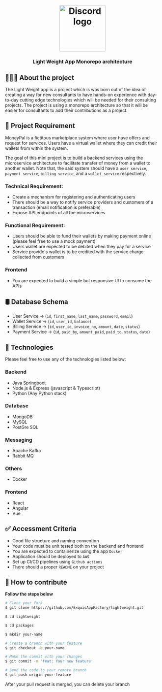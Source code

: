<h1 align="center">
	<img alt="Discord logo" src="https://github.com/ExquisAppFactory/lightweight/blob/master/assets/monorepo.svg" height="150px" width="150px" />
</h1>

<h3 align="center">
  Light Weight App Monorepo architecture
</h3>

## 👨🏻‍💻 About the project

The Light Weight app is a project which is was born out of the idea of creating a way for new consultants to have hands-on experience with day-to-day cutting edge technologies which will be needed for their consulting projects. The project is using a monorepo architecture so that it will be easier for consultants to add their contributions as a project.

## 📝 Project Requirement

MoneyPal is a fictitous marketplace system where user have offers and request for services. Users have a virtual wallet where they can credit their wallets from within the system. 

The goal of this mini project is to build a backend services using the microservice architecture to facilitate transfer of money from a wallet to another wallet. Note that, the said system should have a `user service`, `payment service`, `billing service`, and a `wallet service` respectively. 

### Technical Requirement:

- Create a mechanism for registering and authenticating users
- There should be a way to notify service providers and customers of a transaction (email notification is preferable)
- Expose API endpoints of all the microservices

### Functional Requirement:

- Users should be able to fund their wallets by making payment online (please feel free to use a mock payment)
- Users wallet are expected to be debited when they pay for a service
- Service provide's wallet is to be credited with the service charge collected from customers

### Frontend

- You are expected to build a simple but responsive UI to consume the APIs

## 🛢 Database Schema

- User Service -> (`id`, `first_name`, `last_name`, `password`, `email`)
- Wallet Service -> (`id`, `user_id`, `balance`)
- Billing Service -> (`id`, `user_id`, `invoice_no`, `amount`, `date`, `status`)
- Payment Service -> (`id`, `paid_by`, `amount_paid`, `paid_to`, `status`, `date`)

## 🚀 Technologies

Please feel free to use any of the technologies listed below:

### Backend

- Java Springboot
- Node.js & Express (javascript & Typescript)
- Python (Any Python stack)

### Database
- MongoDB 
- MySQL
- PostGre SQL

### Messaging
- Apache Kafka
- Rabbit MQ

### Others
- Docker


### Frontend

- React
- Angular
- Vue

## ✅ Accessment Criteria

- Good file structure and naming convention
- Your code must be unit tested both on the backend and frontend
- You are expected to containerize using the app `Docker`
- Application should be deployed to `AWS`
- Set up CI/CD pipelines using `Github actions`
- There should a proper `README` on your project

## 🤔 How to contribute

**Follow the steps below**

```bash
# Clone your fork
$ git clone https://github.com/ExquisAppFactory/lightweight.git

$ cd lightweight

$ cd packages

$ mkdir your-name

# Create a branch with your feature
$ git checkout -b your-name

# Make the commit with your changes
$ git commit -m 'feat: Your new feature'

# Send the code to your remote branch
$ git push origin your-feature
```

After your pull request is merged, you can delete your branch